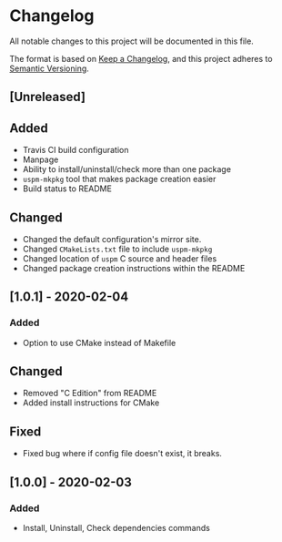 # Changelog
All notable changes to this project will be documented in this file.

The format is based on [Keep a Changelog](https://keepachangelog.com/en/1.0.0/),
and this project adheres to [Semantic Versioning](https://semver.org/spec/v2.0.0.html).

## [Unreleased]
## Added 
- Travis CI build configuration
- Manpage
- Ability to install/uninstall/check more than one package
- `uspm-mkpkg` tool that makes package creation easier
- Build status to README

## Changed
- Changed the default configuration's mirror site. 
- Changed `CMakeLists.txt` file to include `uspm-mkpkg`
- Changed location of `uspm` C source and header files
- Changed package creation instructions within the README

## [1.0.1] - 2020-02-04
### Added
- Option to use CMake instead of Makefile

## Changed
- Removed "C Edition" from README
- Added install instructions for CMake

## Fixed
- Fixed bug where if config file doesn't exist, it breaks.

## [1.0.0] - 2020-02-03
### Added
- Install, Uninstall, Check dependencies commands
